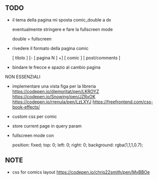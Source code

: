 TODO
---

- il tema della pagina mi sposta comic_double a dx

  eventualmente stringere e fare la fullscreen mode


  double = fullscreen

- rivedere il formato della pagina comic

  [       titolo           ]
  [-   [  pagina N  ]     +]
  [        comic           ]
  [      post/comments     ]

- bindare le frecce e spazio al cambio pagina


NON ESSENZIALI

- implementare una vista figa per la libreria
 https://codepen.io/diemoritat/pen/LKROYZ
 https://codepen.io/Snowing/pen/JZRxOK
 https://codepen.io/rrenula/pen/LzLXYJ
 https://freefrontend.com/css-book-effects/

- custom css per comic

- store current page in query param

- fullscreen mode con 

  position: fixed;
  top: 0;
  left: 0;
  right: 0;
  background: rgba(1,1,1,0.7);


NOTE
---

 - css for comics layout
 https://codepen.io/chris22smith/pen/MyBBOe

